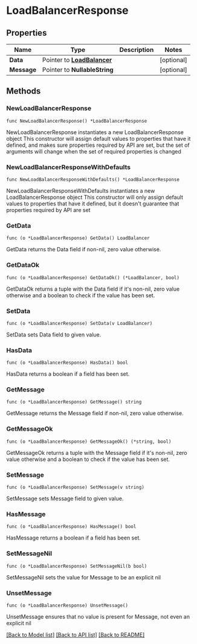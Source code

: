 # LoadBalancerResponse

## Properties

Name | Type | Description | Notes
------------ | ------------- | ------------- | -------------
**Data** | Pointer to [**LoadBalancer**](LoadBalancer.md) |  | [optional] 
**Message** | Pointer to **NullableString** |  | [optional] 

## Methods

### NewLoadBalancerResponse

`func NewLoadBalancerResponse() *LoadBalancerResponse`

NewLoadBalancerResponse instantiates a new LoadBalancerResponse object
This constructor will assign default values to properties that have it defined,
and makes sure properties required by API are set, but the set of arguments
will change when the set of required properties is changed

### NewLoadBalancerResponseWithDefaults

`func NewLoadBalancerResponseWithDefaults() *LoadBalancerResponse`

NewLoadBalancerResponseWithDefaults instantiates a new LoadBalancerResponse object
This constructor will only assign default values to properties that have it defined,
but it doesn't guarantee that properties required by API are set

### GetData

`func (o *LoadBalancerResponse) GetData() LoadBalancer`

GetData returns the Data field if non-nil, zero value otherwise.

### GetDataOk

`func (o *LoadBalancerResponse) GetDataOk() (*LoadBalancer, bool)`

GetDataOk returns a tuple with the Data field if it's non-nil, zero value otherwise
and a boolean to check if the value has been set.

### SetData

`func (o *LoadBalancerResponse) SetData(v LoadBalancer)`

SetData sets Data field to given value.

### HasData

`func (o *LoadBalancerResponse) HasData() bool`

HasData returns a boolean if a field has been set.

### GetMessage

`func (o *LoadBalancerResponse) GetMessage() string`

GetMessage returns the Message field if non-nil, zero value otherwise.

### GetMessageOk

`func (o *LoadBalancerResponse) GetMessageOk() (*string, bool)`

GetMessageOk returns a tuple with the Message field if it's non-nil, zero value otherwise
and a boolean to check if the value has been set.

### SetMessage

`func (o *LoadBalancerResponse) SetMessage(v string)`

SetMessage sets Message field to given value.

### HasMessage

`func (o *LoadBalancerResponse) HasMessage() bool`

HasMessage returns a boolean if a field has been set.

### SetMessageNil

`func (o *LoadBalancerResponse) SetMessageNil(b bool)`

 SetMessageNil sets the value for Message to be an explicit nil

### UnsetMessage
`func (o *LoadBalancerResponse) UnsetMessage()`

UnsetMessage ensures that no value is present for Message, not even an explicit nil

[[Back to Model list]](HOW-TO.md#documentation-for-models) [[Back to API list]](HOW-TO.md#documentation-for-api-endpoints) [[Back to README]](HOW-TO.md)


